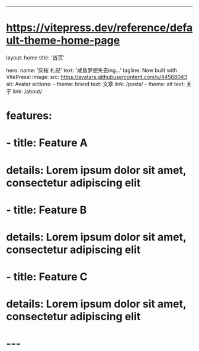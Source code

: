 ---
# https://vitepress.dev/reference/default-theme-home-page
layout: home
title: '首页'

hero:
  name: '灰桜 札記'
  text: '咸鱼梦想失去ing...'
  tagline: Now built with VitePress!
  image:
    src: https://avatars.githubusercontent.com/u/44568043
    alt: Avatar
  actions:
    - theme: brand
      text: 文章
      link: /posts/
    - theme: alt
      text: 关于
      link: /about/

# features:
#   - title: Feature A
#     details: Lorem ipsum dolor sit amet, consectetur adipiscing elit
#   - title: Feature B
#     details: Lorem ipsum dolor sit amet, consectetur adipiscing elit
#   - title: Feature C
#     details: Lorem ipsum dolor sit amet, consectetur adipiscing elit
# ---
